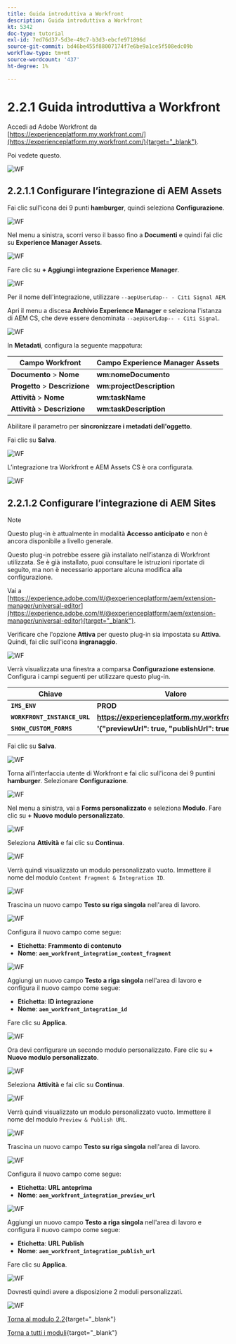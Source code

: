 ```yaml
---
title: Guida introduttiva a Workfront
description: Guida introduttiva a Workfront
kt: 5342
doc-type: tutorial
exl-id: 7ed76d37-5d3e-49c7-b3d3-ebcfe971896d
source-git-commit: bd46be455f88007174f7e6be9a1ce5f508edc09b
workflow-type: tm+mt
source-wordcount: '437'
ht-degree: 1%

---
```


# 2.2.1 Guida introduttiva a Workfront

Accedi ad Adobe Workfront da [https://experienceplatform.my.workfront.com/](https://experienceplatform.my.workfront.com/){target="_blank"}.

Poi vedete questo.

![WF](./images/wfb1.png)

## 2.2.1.1 Configurare l’integrazione di AEM Assets

Fai clic sull&#39;icona dei 9 punti **hamburger**, quindi seleziona **Configurazione**.

![WF](./images/wfb2.png)

Nel menu a sinistra, scorri verso il basso fino a **Documenti** e quindi fai clic su **Experience Manager Assets**.

![WF](./images/wfb3.png)

Fare clic su **+ Aggiungi integrazione Experience Manager**.

![WF](./images/wfb4.png)

Per il nome dell&#39;integrazione, utilizzare `--aepUserLdap-- - Citi Signal AEM`.

Apri il menu a discesa **Archivio Experience Manager** e seleziona l&#39;istanza di AEM CS, che deve essere denominata `--aepUserLdap-- - Citi Signal`.

![WF](./images/wfb5.png)

In **Metadati**, configura la seguente mappatura:

| Campo Workfront | Campo Experience Manager Assets |
| --------------- | ------------------------------ | 
| **Documento** > **Nome** | **wm:nomeDocumento** |
| **Progetto** > **Descrizione** | **wm:projectDescription** |
| **Attività** > **Nome** | **wm:taskName** |
| **Attività** > **Descrizione** | **wm:taskDescription** |

Abilitare il parametro per **sincronizzare i metadati dell&#39;oggetto**.

Fai clic su **Salva**.

![WF](./images/wfb6.png)

L’integrazione tra Workfront e AEM Assets CS è ora configurata.

![WF](./images/wfb7.png)

## 2.2.1.2 Configurare l’integrazione di AEM Sites

>[!NOTE]
>
>Questo plug-in è attualmente in modalità **Accesso anticipato** e non è ancora disponibile a livello generale.
>
>Questo plug-in potrebbe essere già installato nell’istanza di Workfront utilizzata. Se è già installato, puoi consultare le istruzioni riportate di seguito, ma non è necessario apportare alcuna modifica alla configurazione.

Vai a [https://experience.adobe.com/#/@experienceplatform/aem/extension-manager/universal-editor](https://experience.adobe.com/#/@experienceplatform/aem/extension-manager/universal-editor){target="_blank"}.

Verificare che l&#39;opzione **Attiva** per questo plug-in sia impostata su **Attiva**. Quindi, fai clic sull&#39;icona **ingranaggio**.

![WF](./images/wfb8.png)

Verrà visualizzata una finestra a comparsa **Configurazione estensione**. Configura i campi seguenti per utilizzare questo plug-in.

| Chiave | Valore |
| --------------- | ------------------------------ | 
| **`IMS_ENV`** | **PROD** |
| **`WORKFRONT_INSTANCE_URL`** | **https://experienceplatform.my.workfront.com** |
| **`SHOW_CUSTOM_FORMS`** | **&#39;{&quot;previewUrl&quot;: true, &quot;publishUrl&quot;: true}&#39;** |

Fai clic su **Salva**.

![WF](./images/wfb8.png)

Torna all&#39;interfaccia utente di Workfront e fai clic sull&#39;icona dei 9 puntini **hamburger**. Selezionare **Configurazione**.

![WF](./images/wfb9.png)

Nel menu a sinistra, vai a **Forms personalizzato** e seleziona **Modulo**. Fare clic su **+ Nuovo modulo personalizzato**.

![WF](./images/wfb10.png)

Seleziona **Attività** e fai clic su **Continua**.

![WF](./images/wfb11.png)

Verrà quindi visualizzato un modulo personalizzato vuoto. Immettere il nome del modulo `Content Fragment & Integration ID`.

![WF](./images/wfb12.png)

Trascina un nuovo campo **Testo su riga singola** nell&#39;area di lavoro.

![WF](./images/wfb13.png)

Configura il nuovo campo come segue:

- **Etichetta**: **Frammento di contenuto**
- **Nome**: **`aem_workfront_integration_content_fragment`**

![WF](./images/wfb14.png)

Aggiungi un nuovo campo **Testo a riga singola** nell&#39;area di lavoro e configura il nuovo campo come segue:

- **Etichetta**: **ID integrazione**
- **Nome**: **`aem_workfront_integration_id`**

Fare clic su **Applica**.

![WF](./images/wfb15.png)

Ora devi configurare un secondo modulo personalizzato. Fare clic su **+ Nuovo modulo personalizzato**.

![WF](./images/wfb10.png)

Seleziona **Attività** e fai clic su **Continua**.

![WF](./images/wfb11.png)

Verrà quindi visualizzato un modulo personalizzato vuoto. Immettere il nome del modulo `Preview & Publish URL`.

![WF](./images/wfb16.png)

Trascina un nuovo campo **Testo su riga singola** nell&#39;area di lavoro.

![WF](./images/wfb17.png)

Configura il nuovo campo come segue:

- **Etichetta**: **URL anteprima**
- **Nome**: **`aem_workfront_integration_preview_url`**

![WF](./images/wfb18.png)

Aggiungi un nuovo campo **Testo a riga singola** nell&#39;area di lavoro e configura il nuovo campo come segue:

- **Etichetta**: **URL Publish**
- **Nome**: **`aem_workfront_integration_publish_url`**

Fare clic su **Applica**.

![WF](./images/wfb19.png)

Dovresti quindi avere a disposizione 2 moduli personalizzati.

![WF](./images/wfb20.png)

[Torna al modulo 2.2](./workfront.md){target="_blank"}

[Torna a tutti i moduli](./../../../overview.md){target="_blank"}
